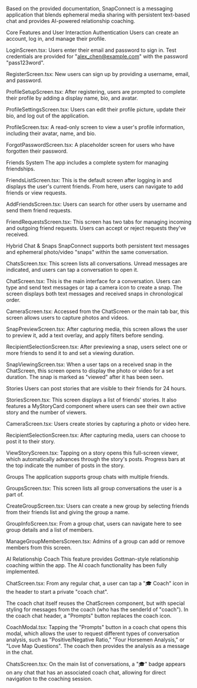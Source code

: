 Based on the provided documentation, SnapConnect is a messaging application that blends ephemeral media sharing with persistent text-based chat and provides AI-powered relationship coaching.

Core Features and User Interaction
Authentication
Users can create an account, log in, and manage their profile.

LoginScreen.tsx: Users enter their email and password to sign in. Test credentials are provided for "alex_chen@example.com" with the password "pass123word".

RegisterScreen.tsx: New users can sign up by providing a username, email, and password.

ProfileSetupScreen.tsx: After registering, users are prompted to complete their profile by adding a display name, bio, and avatar.

ProfileSettingsScreen.tsx: Users can edit their profile picture, update their bio, and log out of the application.

ProfileScreen.tsx: A read-only screen to view a user's profile information, including their avatar, name, and bio.

ForgotPasswordScreen.tsx: A placeholder screen for users who have forgotten their password.

Friends System
The app includes a complete system for managing friendships.

FriendsListScreen.tsx: This is the default screen after logging in and displays the user's current friends. From here, users can navigate to add friends or view requests.

AddFriendsScreen.tsx: Users can search for other users by username and send them friend requests.

FriendRequestsScreen.tsx: This screen has two tabs for managing incoming and outgoing friend requests. Users can accept or reject requests they've received.

Hybrid Chat & Snaps
SnapConnect supports both persistent text messages and ephemeral photo/video "snaps" within the same conversation.

ChatsScreen.tsx: This screen lists all conversations. Unread messages are indicated, and users can tap a conversation to open it.

ChatScreen.tsx: This is the main interface for a conversation. Users can type and send text messages or tap a camera icon to create a snap. The screen displays both text messages and received snaps in chronological order.

CameraScreen.tsx: Accessed from the ChatScreen or the main tab bar, this screen allows users to capture photos and videos.

SnapPreviewScreen.tsx: After capturing media, this screen allows the user to preview it, add a text overlay, and apply filters before sending.

RecipientSelectionScreen.tsx: After previewing a snap, users select one or more friends to send it to and set a viewing duration.

SnapViewingScreen.tsx: When a user taps on a received snap in the ChatScreen, this screen opens to display the photo or video for a set duration. The snap is marked as "viewed" after it has been seen.

Stories
Users can post stories that are visible to their friends for 24 hours.

StoriesScreen.tsx: This screen displays a list of friends' stories. It also features a MyStoryCard component where users can see their own active story and the number of viewers.

CameraScreen.tsx: Users create stories by capturing a photo or video here.

RecipientSelectionScreen.tsx: After capturing media, users can choose to post it to their story.

ViewStoryScreen.tsx: Tapping on a story opens this full-screen viewer, which automatically advances through the story's posts. Progress bars at the top indicate the number of posts in the story.

Groups
The application supports group chats with multiple friends.

GroupsScreen.tsx: This screen lists all group conversations the user is a part of.

CreateGroupScreen.tsx: Users can create a new group by selecting friends from their friends list and giving the group a name.

GroupInfoScreen.tsx: From a group chat, users can navigate here to see group details and a list of members.

ManageGroupMembersScreen.tsx: Admins of a group can add or remove members from this screen.

AI Relationship Coach
This feature provides Gottman-style relationship coaching within the app. The AI coach functionality has been fully implemented.

ChatScreen.tsx: From any regular chat, a user can tap a "🎓 Coach" icon in the header to start a private "coach chat".

The coach chat itself reuses the ChatScreen component, but with special styling for messages from the coach (who has the senderId of "coach"). In the coach chat header, a "Prompts" button replaces the coach icon.

CoachModal.tsx: Tapping the "Prompts" button in a coach chat opens this modal, which allows the user to request different types of conversation analysis, such as "Positive/Negative Ratio," "Four Horsemen Analysis," or "Love Map Questions". The coach then provides the analysis as a message in the chat.

ChatsScreen.tsx: On the main list of conversations, a "🎓" badge appears on any chat that has an associated coach chat, allowing for direct navigation to the coaching session.

